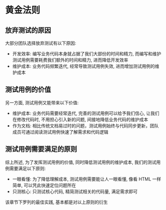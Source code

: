 # 黄金法则

## 放弃测试的原因

大部分团队选择放弃测试有以下原因:

- 开发效率: 编写业务代码本身就占据了我们大部份的时间和精力, 而编写和维护测试用例需要耗费我们额外的时间和精力, 进而降低开发效率
- 维护成本: 业务代码频繁迭代, 经常导致测试用例失效, 进而增加测试用例的维护成本

## 测试用例的价值

另一方面, 测试用例又能带来以下价值:

- 维护成本: 业务代码需要经常迭代, 完善的测试用例可以给予我们信心, 让我们在修改代码时, 不用担心引入新的问题, 间接地降低业务代码的维护成本
- 作为文档: 相比传统文档易过时的问题，测试用例始终与代码同步更新，团队成员可通过阅读测试用例快速了解需求和代码逻辑

## 测试用例需要满足的原则
 
综上所述, 为了发挥测试用例的价值, 同时降低测试用例的维护成本, 我们的测试用例需要满足以下原则: 

- 一眼看懂: 为了降低理解成本, 测试用例需要能让人一眼看懂, 像看 HTML 一样简单, 可以凭此快速定位问题所在
- 只测核心: 只测试核心代码, 精简测试相关的代码量, 满足需求即可

该章节下罗列的最佳实践, 基本都是对以上原则的衍生 
